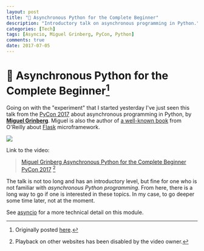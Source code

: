 ```yaml
---
layout: post
title: "📝 Asynchronous Python for the Complete Beginner"
description: "Introductory talk on asynchronous programming in Python."
categories: [Tech]
tags: [Asyncio, Miguel Grinberg, PyCon, Python]
comments: true
date: 2017-07-05
---
```


# 📝 Asynchronous Python for the Complete Beginner[^1]

Going on with the "experiment" that I started yesterday I've just seen this talk from the [PyCon 2017](https://us.pycon.org/2017/about/) about asynchronous programming in Python, by [**Miguel Grinberg**](https://blog.miguelgrinberg.com/). Miguel is also the author of [a well-known book](https://www.amazon.es/Flask-Web-Development-Developing-Applications/dp/1449372627/) from O'Reilly about [Flask](http://flask.pocoo.org/) microframework.

![](/images/flask-web-development.jpg)

Link to the video:

> [Miguel Grinberg Asynchronous Python for the Complete Beginner PyCon 2017](https://www.youtube.com/watch?v=iG6fr81xHKA) [^2]

The talk is not too long and has an introductory level, but fine for one who is not familiar with _asynchronous Python programming_. From here, there is a long way to go if one is interested in these topics. In my case, to go deeper some time later, not at the moment.

See [asyncio](https://docs.python.org/3/library/asyncio.html) for a more technical detail on this module.

[^1]: Originally posted  [here](https://estraviz.github.io/estraviz2017/backend%20development/Asynchronous-Python/).
[^2]: Playback on other websites has been disabled by the video owner.
